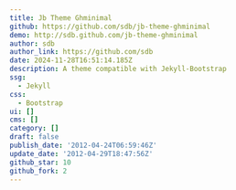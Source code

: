 ```yaml
---
title: Jb Theme Ghminimal
github: https://github.com/sdb/jb-theme-ghminimal
demo: http://sdb.github.com/jb-theme-ghminimal
author: sdb
author_link: https://github.com/sdb
date: 2024-11-28T16:51:14.185Z
description: A theme compatible with Jekyll-Bootstrap
ssg:
  - Jekyll
css:
  - Bootstrap
ui: []
cms: []
category: []
draft: false
publish_date: '2012-04-24T06:59:46Z'
update_date: '2012-04-29T18:47:56Z'
github_star: 10
github_fork: 2
---
```

